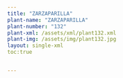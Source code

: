 ```yaml
---
title: "ZARZAPARILLA"
plant-name: "ZARZAPARILLA"
plant-number: "132"
plant-xml: /assets/xml/plant132.xml
plant-img: /assets/img/plant132.jpg
layout: single-xml
toc:true


---
```

